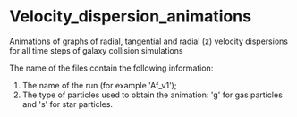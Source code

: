 # Velocity_dispersion_animations
Animations of graphs of radial, tangential and radial (z) velocity dispersions for all time steps of galaxy collision simulations

The name of the files contain the following information:
1) The name of the run (for example 'Af_v1');
2) The type of particles used to obtain the animation: 'g' for gas particles and 's' for star particles.
